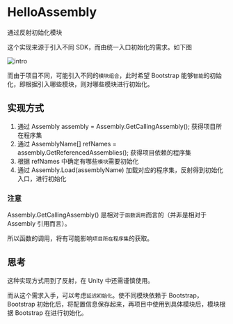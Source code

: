 # HelloAssembly

通过反射初始化模块

这个实现来源于引入不同 SDK，而由统一入口初始化的需求。如下图

![intro](https://user-images.githubusercontent.com/1450714/121664422-0b86d880-cada-11eb-8ebc-c298f837918e.png)

而由于项目不同，可能引入不同的`模块组合`，此时希望 Bootstrap 能够`智能`的初始化，即根据引入哪些模块，则对哪些模块进行初始化。

## 实现方式

1. 通过 Assembly assembly = Assembly.GetCallingAssembly(); 获得项目所在程序集
2. 通过 AssemblyName[] refNames = assembly.GetReferencedAssemblies(); 获得项目依赖的程序集
3. 根据 refNames 中确定有哪些`模块`需要初始化
4. 通过 Assembly.Load(assemblyName) 加载对应的程序集，反射得到初始化入口，进行初始化

### 注意

Assembly.GetCallingAssembly() 是相对于`函数调用`而言的（并非是相对于 Assembly 引用而言）。

所以函数的调用，将有可能影响`项目所在程序集`的获取。

## 思考

这种实现方式用到了反射，在 Unity 中还需谨慎使用。

而从这个需求入手，可以考虑`延迟初始化`。使不同模块依赖于 Bootstrap，Bootstrap 初始化后，将配置信息保存起来，再项目中使用到具体模块后，模块根据 Bootstrap 在进行初始化。
